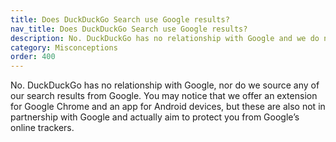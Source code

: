 ```yaml
---
title: Does DuckDuckGo Search use Google results?
nav_title: Does DuckDuckGo Search use Google results?
description: No. DuckDuckGo has no relationship with Google and we do not rely on Google’s results for any of our search results.
category: Misconceptions
order: 400
---
```


No. DuckDuckGo has no relationship with Google, nor do we source any of our search results from Google. You may notice that we offer an extension for Google Chrome and an app for Android devices, but these are also not in partnership with Google and actually aim to protect you from Google’s online trackers.
